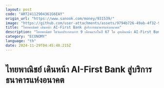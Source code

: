 ```yaml
---
layout: post
code: "ART24112904361G6EAY"
origin_url: "https://www.sanook.com/money/931539/"
image: "https://github.com/user-attachments/assets/9794b726-49ab-4f32-99d2-b71eefc850ad"
title: "ไทยพาณิชย์ เดินหน้า AI-First Bank สู่บริการธนาคารแห่งอนาคต"
description: "ไทยพาณิชย์ โชว์ผลประกอบการ 9 เดือนแรกในปี 67 โต ลุยเดินหน้า AI-First Bank สู่บริการธนาคารแห่งอนาคต"
category: "ECONOMY"
language: "th"
date: 2024-11-29T04:45:48.215Z
---
```


# ไทยพาณิชย์ เดินหน้า AI-First Bank สู่บริการธนาคารแห่งอนาคต